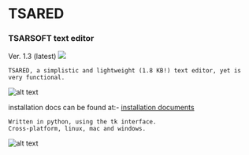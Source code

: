 # TSARED 
### TSARSOFT text editor

Ver. 1.3 (latest)
![](https://i.ibb.co/cTdtVky/Deepin-Screenshot-select-area-20191023150004.png)
```
TSARED, a simplistic and lightweight (1.8 KB!) text editor, yet is very functional.
```

![alt text](https://i.ibb.co/bWg88y9/TSARED-logo-1440-1440.png)

installation docs can be found at:-
[installation documents](https://github.com/TSARSOFT/TSARED/blob/master/doc/install.md)
```
Written in python, using the tk interface.
Cross-platform, linux, mac and windows.
```
![alt text](https://i.ibb.co/9ZR5RPb/Deepin-Screenshot-select-area-20191023134821.png)

